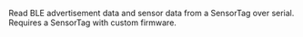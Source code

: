 Read BLE advertisement data and sensor data from a SensorTag over serial. Requires a SensorTag with custom firmware.
